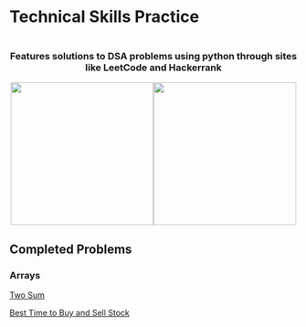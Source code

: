 # Technical Skills Practice

<div style="display:flex; flex-direction: column">
    <div style="justify-content: center">
        <bold><h3 style="text-align: center;">Features solutions to DSA problems using python through sites like LeetCode and Hackerrank</h3>
        </bold>
    <div>
    <div style="display:flex; justify-content: center">
        <img style="width:250px;"src="https://i.imgur.com/Zpz1xKb.png">
        <img style="width:250px;"src="https://i.imgur.com/pzmtzGZ.png">
    </div>
</div>

## Completed Problems

### Arrays
[Two Sum](https://github.com/TaseskiCS/TechPrep/blob/main/Arrays/TwoSum.md)

[Best Time to Buy and Sell Stock](https://github.com/TaseskiCS/TechPrep/blob/main/Arrays/BuySellStock.md)

